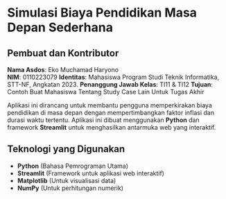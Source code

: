 
# Simulasi Biaya Pendidikan Masa Depan Sederhana

## Pembuat dan Kontributor

**Nama Asdos**: Eko Muchamad Haryono  
**NIM**: 0110223079
**Identitas**: Mahasiswa Program Studi Teknik Informatika, STT-NF, Angkatan 2023.
**Penanggung Jawab Kelas**: TI11 & TI12 
**Tujuan**: Contoh Buat Mahasiswa Tentang Study Case Lain Untuk Tugas Akhir

Aplikasi ini dirancang untuk membantu pengguna memperkirakan biaya pendidikan di masa depan dengan mempertimbangkan faktor inflasi dan durasi waktu tertentu. Aplikasi ini dibuat menggunakan **Python** dan framework **Streamlit** untuk menghasilkan antarmuka web yang interaktif.

## Teknologi yang Digunakan
- **Python** (Bahasa Pemrograman Utama)
- **Streamlit** (Framework untuk aplikasi web interaktif)
- **Matplotlib** (Untuk visualisasi data)
- **NumPy** (Untuk perhitungan numerik)